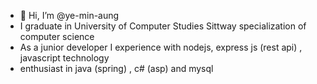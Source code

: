 - 👋 Hi, I’m @ye-min-aung
- I graduate in University of Computer Studies Sittway specialization of computer science
- As a junior developer I experience with nodejs, express js (rest api) , javascript technology
- enthusiast in java (spring) , c# (asp) and mysql 

<!---
ye-min-aung/ye-min-aung is a ✨ special ✨ repository because its `README.md` (this file) appears on your GitHub profile.
You can click the Preview link to take a look at your changes.
--->
